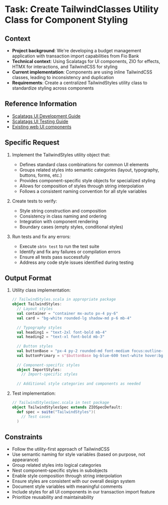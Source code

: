 # Task: Create TailwindClasses Utility Class for Component Styling

## Context
- **Project background**: We're developing a budget management application with transaction import capabilities from Fio Bank
- **Technical context**: Using Scalatags for UI components, ZIO for effects, HTMX for interactions, and TailwindCSS for styling
- **Current implementation**: Components are using inline TailwindCSS classes, leading to inconsistency and duplication
- **Requirements**: Create a centralized TailwindStyles utility class to standardize styling across components

## Reference Information
- [Scalatags UI Development Guide](/ai-context/Guides/Libraries/scalatags-ui-development-guide.md)
- [Scalatags UI Testing Guide](/ai-context/workflows/scalatags-ui-testing-guide.md)
- [Existing web UI components](/web-ui/src/main/scala/works/iterative/incubator/components/)

## Specific Request
1. Implement the TailwindStyles utility object that:
   - Defines standard class combinations for common UI elements
   - Groups related styles into semantic categories (layout, typography, buttons, forms, etc.)
   - Provides component-specific style objects for specialized styling
   - Allows for composition of styles through string interpolation
   - Follows a consistent naming convention for all style variables

2. Create tests to verify:
   - Style string construction and composition
   - Consistency in class naming and ordering
   - Integration with component rendering
   - Boundary cases (empty styles, conditional styles)

3. Run tests and fix any errors:
   - Execute `sbtn test` to run the test suite
   - Identify and fix any failures or compilation errors
   - Ensure all tests pass successfully
   - Address any code style issues identified during testing

## Output Format
1. Utility class implementation:
   ```scala
   // TailwindStyles.scala in appropriate package
   object TailwindStyles:
     // Layout styles
     val container = "container mx-auto px-4 py-6"
     val card = "bg-white rounded-lg shadow-md p-6 mb-4"
     
     // Typography styles
     val heading1 = "text-2xl font-bold mb-4"
     val heading2 = "text-xl font-bold mb-3"
     
     // Button styles
     val buttonBase = "px-4 py-2 rounded-md font-medium focus:outline-none focus:ring-2 focus:ring-offset-2"
     val buttonPrimary = s"$buttonBase bg-blue-600 text-white hover:bg-blue-700 focus:ring-blue-500"
     
     // Component-specific styles
     object ImportStyles:
       // Import-specific styles
     
     // Additional style categories and components as needed
   ```

2. Test implementation:
   ```scala
   // TailwindStylesSpec.scala in test package
   object TailwindStylesSpec extends ZIOSpecDefault:
     def spec = suite("TailwindStyles")(
       // Test cases
     )
   ```

## Constraints
- Follow the utility-first approach of TailwindCSS
- Use semantic naming for style variables (based on purpose, not appearance)
- Group related styles into logical categories
- Nest component-specific styles in subobjects
- Enable style composition through string interpolation
- Ensure styles are consistent with our overall design system
- Document style variables with meaningful comments
- Include styles for all UI components in our transaction import feature
- Prioritize reusability and maintainability